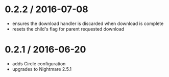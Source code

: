 0.2.2 / 2016-07-08
==================
  
  * ensures the download handler is discarded when download is complete
  * resets the child's flag for parent requested download

0.2.1 / 2016-06-20
==================

  * adds Circle configuration
  * upgrades to Nightmare 2.5.1
